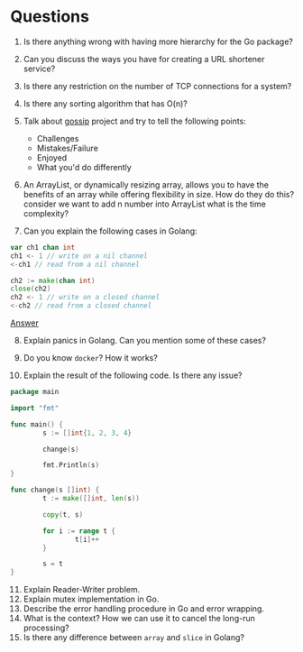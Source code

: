 # Questions

1. Is there anything wrong with having more hierarchy for the Go package?
2. Can you discuss the ways you have for creating a URL shortener service?
3. Is there any restriction on the number of TCP connections for a system?
4. Is there any sorting algorithm that has O(n)?

5. Talk about [gossip](https://github.com/elahe-dastan/gossip) project and try to tell the following points:

   - Challenges
   - Mistakes/Failure
   - Enjoyed
   - What you'd do differently

6. An ArrayList, or dynamically resizing array, allows you to have the benefits of an array while offering flexibility in size.
   How do they do this? consider we want to add n number into ArrayList what is the time complexity?

7. Can you explain the following cases in Golang:

```go
var ch1 chan int
ch1 <- 1 // write on a nil channel
<-ch1 // read from a nil channel

ch2 := make(chan int)
close(ch2)
ch2 <- 1 // write on a closed channel
<-ch2 // read from a closed channel
```

[Answer](https://stackoverflow.com/questions/39015602/how-does-a-non-initialized-channel-behave)

8. Explain panics in Golang. Can you mention some of these cases?

9. Do you know `docker`? How it works?

10. Explain the result of the following code. Is there any issue?

```go
package main

import "fmt"

func main() {
        s := []int{1, 2, 3, 4}

        change(s)

        fmt.Println(s)
}

func change(s []int) {
        t := make([]int, len(s))

        copy(t, s)

        for i := range t {
                t[i]++
        }

        s = t
}
```

11. Explain Reader-Writer problem.
12. Explain mutex implementation in Go.
13. Describe the error handling procedure in Go and error wrapping.
14. What is the context? How we can use it to cancel the long-run processing?
15. Is there any difference between `array` and `slice` in Golang?
